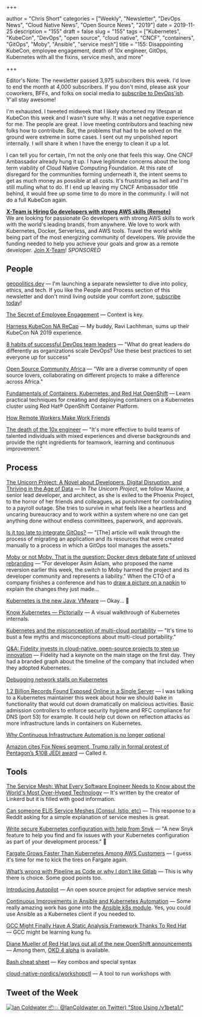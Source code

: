 +++

author = "Chris Short"
categories = ["Weekly", "Newsletter", "DevOps News", "Cloud Native News", "Open Source News", "2019"]
date = 2019-11-25
description = "155"
draft = false
slug = "155"
tags = ["Kubernetes", "KubeCon", "DevOps", "open source", "cloud native", "CNCF", "containers", "GitOps", "Moby", "Ansible", "service mesh"]
title = "155: Disappointing KubeCon, employee engagement, death of 10x engineer, GitOps, Kubernetes with all the fixins, service mesh, and more"

+++

Editor's Note: The newsletter passed 3,975 subscribers this week. I'd love to end the month at 4,000 subscribers. If you don't mind, please ask your coworkers, BFFs, and folks on social media to [subscribe to DevOps'ish](https://devopsish.com/subscribe/). Y'all stay awesome!

I'm exhausted. I tweeted midweek that I likely shortened my lifespan at KubeCon this week and I wasn't sure why. It was a net negative experience for me. The people are great. I love meeting contributors and teaching new folks how to contribute. But, the problems that had to be solved on the ground were extreme in some cases. I sent out my unpolished report internally. I will share it when I have the energy to clean it up a lot.

I can tell you for certain, I'm not the only one that feels this way. One CNCF Ambassador already hung it up. I have legitimate concerns about the long term viability of Cloud Native Computing Foundation. At this rate of disregard for the communities forming underneath it, the intent seems to get as much money as possible at all costs. It's frustrating as hell and I'm still mulling what to do. If I end up leaving my CNCF Ambassador title behind, it would free up some time to do more in the community. I will not do a full KubeCon again.

[**X-Team is Hiring Go developers with strong AWS skills (Remote)**](https://x-team.com/remote-go-developer-jobs/?utm_source=devopsish&utm_medium=email-ad)  
We are looking for passionate Go developers with strong AWS skills to work with the world's leading brands, from anywhere. We love to work with Kubernetes, Docker, Serverless, and AWS tools. Travel the world while being part of the most energizing community of developers. We provide the funding needed to help you achieve your goals and grow as a remote developer. [Join X-Team](https://x-team.com/remote-go-developer-jobs/?utm_source=devopsish&utm_medium=email-ad)! *SPONSORED*

## People

[geopolitics.dev](https://geopolitics.dev/) — I'm launching a separate newsletter to dive into policy, ethics, and tech. If you like the People and Process section of this newsletter and don't mind living outside your comfort zone, [subscribe today](https://geopolitics.dev/subscribe/)!

[The Secret of Employee Engagement](https://www.sametab.com/blog/employee-engagement) — Context is key.

[Harness KubeCon NA ReCap](https://harness.io/2019/11/kubecon-na-recap-cloud-native-mainstream/) — My buddy, Ravi Lachhman, sums up their KubeCon NA 2019 experience.

[8 habits of successful DevOps team leaders](https://enterprisersproject.com/article/2019/11/devops-habits-successful-leaders) — "What do great leaders do differently as organizations scale DevOps? Use these best practices to set everyone up for success"

[Open Source Community Africa](https://opencollective.com/osca) — "We are a diverse community of open source lovers, collaborating on different projects to make a difference across Africa."

[Fundamentals of Containers, Kubernetes, and Red Hat OpenShift](https://www.edx.org/course/fundamentals-of-containers-kubernetes-and-red-hat) — Learn practical techniques for creating and deploying containers on a Kubernetes cluster using Red Hat® OpenShift Container Platform.

[How Remote Workers Make Work Friends](https://hbr.org/2019/11/how-remote-workers-make-work-friends)

[The death of the 10x engineer](https://www.thoughtworks.com/radar/techniques?blipid=201911057) — "It's more effective to build teams of talented individuals with mixed experiences and diverse backgrounds and provide the right ingredients for teamwork, learning and continuous improvement."

## Process

[The Unicorn Project: A Novel about Developers, Digital Disruption, and Thriving in the Age of Data](https://amzn.to/2XqekFl) — In *The Unicorn Project*, we follow Maxine, a senior lead developer, and architect, as she is exiled to the Phoenix Project, to the horror of her friends and colleagues, as punishment for contributing to a payroll outage. She tries to survive in what feels like a heartless and uncaring bureaucracy and to work within a system where no one can get anything done without endless committees, paperwork, and approvals.

[Is it too late to integrate GitOps?](https://blog.openshift.com/is-it-too-late-to-integrate-gitops/) — "[The] article will walk through the process of migrating an application and its resources that were created manually to a process in which a GitOps tool manages the assets."

[Moby or not Moby. That is the question: Docker devs debate fate of unloved rebranding](https://www.theregister.co.uk/2019/11/22/moby_docker_naming/) — "For developer Asim Aslam, who proposed the name reversion earlier this week, the switch to Moby harmed the project and its developer community and represents a liability." When the CTO of a company finishes a conference and has to [draw a picture on a napkin](https://twitter.com/solomonstre/status/855918630915133440) to explain the changes they just made...

[Kubernetes is the new Java: VMware](https://www.zdnet.com/article/kubernetes-is-the-new-java-vmware/) — Okay... 🤔

[Know Kubernetes — Pictorially](https://medium.com/tarkalabs/know-kubernetes-pictorially-f6e6a0052dd0) — A visual walkthrough of Kubernetes internals.

[Kubernetes and the misconception of multi-cloud portability](https://diginomica.com/kubernetes-and-misconception-multi-cloud-portability) — "It's time to bust a few myths and misconceptions about multi-cloud portability."

[Q&A: Fidelity invests in cloud-native, open-source projects to step up innovation](https://siliconangle.com/2019/11/21/qa-fidelity-invests-cloud-native-open-source-projects-step-innovation-kubecon/) — Fidelity had a keynote on the main stage on the first day. They had a branded graph about the timeline of the company that included when they adopted Kubernetes.

[Debugging network stalls on Kubernetes](https://github.blog/2019-11-21-debugging-network-stalls-on-kubernetes/)

[1.2 Billion Records Found Exposed Online in a Single Server](https://www.wired.com/story/billion-records-exposed-online/) — I was talking to a Kubernetes maintainer this week about how we should bake in functionality that would cut down dramatically on malicious activities. Basic admission controllers to enforce security hygiene and RFC compliance for DNS (port 53) for example. It could help cut down on reflection attacks as more infrastructure lands in containers on Kubernetes.

[Why Continuous Infrastructure Automation is no longer optional](https://medium.com/@CloudSkiff/why-continuous-infrastructure-automation-is-no-longer-optional-8b3e6bc8847)

[Amazon cites Fox News segment, Trump rally in formal protest of Pentagon’s $10B JEDI award](https://www.geekwire.com/2019/amazon-cites-fox-news-segment-trump-rally-formal-protest-pentagons-jedi-award/) — Called it.

## Tools

[The Service Mesh: What Every Software Engineer Needs to Know about the World's Most Over-Hyped Technology](https://servicemesh.io/) — It's written by the creator of Linkerd but it is filled with good information.

[Can someone ELI5 Service Meshes (Consul, Istio, etc)](https://www.reddit.com/r/devops/comments/dy7ecv/can_someone_eli5_service_meshes_consul_istio_etc/f7zu1ga/) — This response to a Reddit asking for a simple explanation of service meshes is great.

[Write secure Kubernetes configuration with help from Snyk](https://snyk.io/blog/write-secure-kubernetes-configuration-with-help-from-snyk/) — "A new Snyk feature to help you find and fix issues with your Kubernetes configuration as part of your development process." 👀

[Fargate Grows Faster Than Kubernetes Among AWS Customers](https://thenewstack.io/fargate-grows-faster-than-kubernetes-among-aws-customers/) — I guess it's time for me to kick the tires on Fargate again.

[What’s wrong with Pipeline as Code or why I don’t like Gitlab](https://medium.com/@raxwunter/whats-wrong-with-pipeline-as-code-or-why-i-don-t-like-gitlab-ca70c39eb52b) — This is why there is choice. Some good points too.

[Introducing Autopilot](https://medium.com/solo-io/introducing-autopilot-an-open-source-project-for-adaptive-service-mesh-3195accc9670) — An open source project for adaptive service mesh

[Continuous Improvements in Ansible and Kubernetes Automation](https://www.ansible.com/blog/continuous-improvements-in-ansible-and-kubernetes-automation) — Some really amazing work has gone into the [Ansible k8s module](https://docs.ansible.com/ansible/latest/modules/k8s_module.html). Yes, you could use Ansible as a Kubernetes client if you needed to.

[GCC Might Finally Have A Static Analysis Framework Thanks To Red Hat](https://www.phoronix.com/scan.php?page=news_item&px=GCC-Static-Analysis-RH-Patches) — GCC might be learning kung fu.

[Diane Mueller of Red Hat lays out all of the new OpenShift announcements](https://video.cube365.net/c/922842) — Among them, [OKD 4 alpha](https://www.okd.io/download.html) is available.

[Bash cheat sheet](https://opensource.com/article/19/11/bash-cheat-sheet) — Key combos and special syntax

[cloud-native-nordics/workshopctl](https://github.com/cloud-native-nordics/workshopctl) — A tool to run workshops with

## Tweet of the Week

[![Ian Coldwater 📦💥 @IanColdwater on Twitter) "Stop Using /v1beta1/"](https://shortcdn.com/devopsish/155-devopsish-tweet-of-the-week.webp)](https://twitter.com/IanColdwater/status/1213607102595424258)
